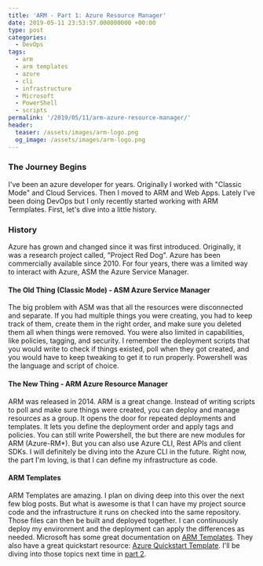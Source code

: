 ```yaml
---
title: 'ARM - Part 1: Azure Resource Manager'
date: 2019-05-11 23:53:57.000000000 +00:00
type: post
categories:
  - DevOps
tags:
  - arm
  - arm templates
  - azure
  - cli
  - infrastructure
  - Microsoft
  - PowerShell
  - scripts
permalink: '/2019/05/11/arm-azure-resource-manager/'
header:
  teaser: /assets/images/arm-logo.png
  og_image: /assets/images/arm-logo.png
---
```


### The Journey Begins

I've been an azure developer for years. Originally I worked with "Classic Mode" and Cloud Services. Then I moved to ARM and Web Apps. Lately I've been doing DevOps but I only recently started working with ARM Termplates. First, let's dive into a little history.

### History

Azure has grown and changed since it was first introduced. Originally, it was a research project called, "Project Red Dog". Azure has been commercially available since 2010. For four years, there was a limited way to interact with Azure, ASM the Azure Service Manager.

#### The Old Thing (Classic Mode) - ASM Azure Service Manager

The big problem with ASM was that all the resources were disconnected and separate. If you had multiple things you were creating, you had to keep track of them, create them in the right order, and make sure you deleted them all when things were removed. You were also limited in capabilities, like policies, tagging, and security. I remember the deployment scripts that you would write to check if things existed, poll when they got created, and you would have to keep tweaking to get it to run properly. Powershell was the language and script of choice.

#### The New Thing - ARM Azure Resource Manager

ARM was released in 2014. ARM is a great change. Instead of writing scripts to poll and make sure things were created, you can deploy and manage resources as a group. It opens the door for repeated deployments and templates. It lets you define the deployment order and apply tags and policies. You can still write Powershell, the but there are new modules for ARM (Azure-RM\*). But you can also use Azure CLI, Rest APIs and client SDKs. I will definitely be diving into the Azure CLI in the future. Right now, the part I'm loving, is that I can define my infrastructure as code.

#### ARM Templates

ARM Templates are amazing. I plan on diving deep into this over the next few blog posts. But what is awesome is that I can have my project source code and the infrastructure it runs on checked into the same repository. Those files can then be built and deployed together. I can continuously deploy my environment and the deployment can apply the differences as needed. Microsoft has some great documentation on [ARM Templates](https://docs.microsoft.com/en-us/azure/azure-resource-manager/resource-group-authoring-templates). They also have a great quickstart resource: [Azure Quickstart Template](https://azure.microsoft.com/en-us/resources/templates/). I'll be diving into those topics next time in [part 2](https://chris-ayers.com/2019/05/13/arm-part-2-azure-quickstart-templates/).
